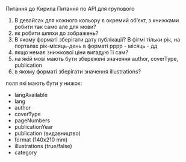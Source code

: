 Питання до Кирила
Питання по АРІ для групового
1) В девайсах для кожного кольору є окремий обʼєкт, з книжками робити так само але для мови?
2) як робити шляхи до зображень?
3) В якому форматі зберігати дату публікації? В фігмі тільки рік, на порталах рік-місяць-день в форматі рррр - місяць - дд
4) якщо немає знижкової ціни вигадую її сам?
5) на якій мові мають бути збережені значення author, coverType, publication
6) в якому форматі зберігати значення illustrations?


поля які мають бути у нижок:
- langAvailable
- lang
- author
- coverType
- pageNumbers
- publicationYear
- publication (видавництво)
- format (140x210 mm)
- illustrations (true/false)
- category